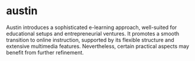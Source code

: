 # austin
Austin introduces a sophisticated e-learning approach, well-suited for educational setups and entrepreneurial ventures. It promotes a smooth transition to online instruction, supported by its flexible structure and extensive multimedia features. Nevertheless, certain practical aspects may benefit from further refinement.
